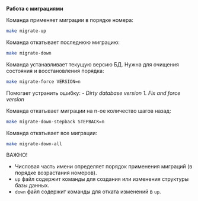 **Работа с миграциями**

Команда применяет миграции в порядке номера:  
```bash
make migrate-up
```

Команда откатывает последнюю миграцию:  
```bash
make migrate-down
```

Команда устанавливает текущую версию БД. Нужна для очищения состояния и восстановления порядка:  
```bash
make migrate-force VERSION=n
```  
Помогает устранить ошибку: - _Dirty database version 1. Fix and force version_ 

Команда откатывает миграции на n-ое количество шагов назад:  
```bash
make migrate-down-stepback STEPBACK=n
```

Команда откатывает все миграции:  
```bash
make migrate-down-all
```

ВАЖНО! 
- Числовая часть имени определяет порядок применения миграций (в порядке возрастания номеров). 
- `up` файл содержит команды для создания или изменения структуры базы данных. 
- `down` файл содержит команды для отката изменений в `up`. 
